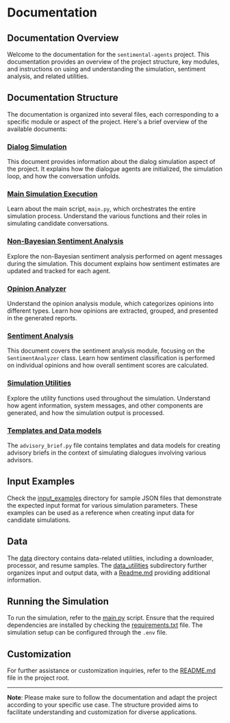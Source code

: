 # Documentation

## Documentation Overview

Welcome to the documentation for the `sentimental-agents` project. This documentation provides an overview of the project structure, key modules, and instructions on using and understanding the simulation, sentiment analysis, and related utilities.

## Documentation Structure

The documentation is organized into several files, each corresponding to a specific module or aspect of the project. Here's a brief overview of the available documents:

### [Dialog Simulation](files/dialog.md)

This document provides information about the dialog simulation aspect of the project. It explains how the dialogue agents are initialized, the simulation loop, and how the conversation unfolds.

### [Main Simulation Execution](files/main.md)

Learn about the main script, `main.py`, which orchestrates the entire simulation process. Understand the various functions and their roles in simulating candidate conversations.

### [Non-Bayesian Sentiment Analysis](files/nonbayesian.md)

Explore the non-Bayesian sentiment analysis performed on agent messages during the simulation. This document explains how sentiment estimates are updated and tracked for each agent.

### [Opinion Analyzer](files/opinion_analyser.md)

Understand the opinion analysis module, which categorizes opinions into different types. Learn how opinions are extracted, grouped, and presented in the generated reports.

### [Sentiment Analysis](files/sentiment.md)

This document covers the sentiment analysis module, focusing on the `SentimentAnalyzer` class. Learn how sentiment classification is performed on individual opinions and how overall sentiment scores are calculated.

### [Simulation Utilities](files/simulation_utilities.md)

Explore the utility functions used throughout the simulation. Understand how agent information, system messages, and other components are generated, and how the simulation output is processed.

### [Templates and Data models](files/advisorybrief.md)

The `advisory_brief.py` file contains templates and data models for creating advisory briefs in the context of simulating dialogues involving various advisors.

## Input Examples

Check the [input_examples](input_examples/) directory for sample JSON files that demonstrate the expected input format for various simulation parameters. These examples can be used as a reference when creating input data for candidate simulations.

## Data

The [data](data/) directory contains data-related utilities, including a downloader, processor, and resume samples. The [data_utilities](data/data_utilities/) subdirectory further organizes input and output data, with a [Readme.md](data/data_utilities/Readme.md) providing additional information.

## Running the Simulation

To run the simulation, refer to the [main.py](main.py) script. Ensure that the required dependencies are installed by checking the [requirements.txt](requirements.txt) file. The simulation setup can be configured through the `.env` file.

## Customization

For further assistance or customization inquiries, refer to the [README.md](README.md) file in the project root.

---

**Note**: Please make sure to follow the documentation and adapt the project according to your specific use case. The structure provided aims to facilitate understanding and customization for diverse applications.